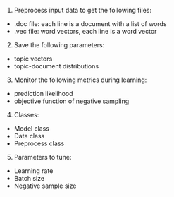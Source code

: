 1. Preprocess input data to get the following files:
  * .doc file: each line is a document with a list of words
  * .vec file: word vectors, each line is a word vector

2. Save the following parameters:
  * topic vectors
  * topic-document distributions

3. Monitor the following metrics during learning:
  * prediction likelihood
  * objective function of negative sampling

4. Classes:
  * Model class
  * Data class
  * Preprocess class

5. Parameters to tune:
  * Learning rate
  * Batch size
  * Negative sample size

